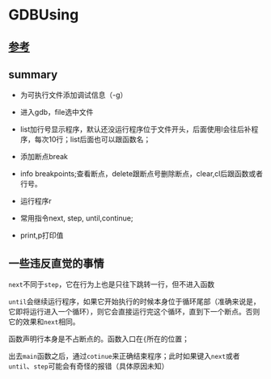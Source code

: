 # GDBUsing

## [参考](https://web.eecs.umich.edu/~sugih/pointers/summary.html)

## summary

- 为可执行文件添加调试信息（-g）
- 进入gdb，file选中文件
- list加行号显示程序，默认还没运行程序位于文件开头，后面使用l会往后补程序，每次10行；list后面也可以跟函数名；
- 添加断点break
- info breakpoints;查看断点，delete跟断点号删除断点，clear,cl后跟函数或者行号。

- 运行程序r
- 常用指令next, step, until,continue;
- print,p打印值

## 一些违反直觉的事情

`next`不同于`step`，它在行为上也是只往下跳转一行，但不进入函数

`until`会继续运行程序，如果它开始执行的时候本身位于循环尾部（准确来说是，它即将运行进入一个循环），则它会直接运行完这个循环，直到下一个断点。否则它的效果和`next`相同。

函数声明行本身是不占断点的。函数入口在`{`所在的位置；

出去`main`函数之后，通过`cotinue`来正确结束程序；此时如果键入`next`或者`until`、`step`可能会有奇怪的报错（具体原因未知）
